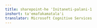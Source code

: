 ```yaml
---
title: sharepoint-he 'Initaneti-palani-1
inshort: ta'emafakamatala'i
translator: Microsoft Cognitive Services
---
```




